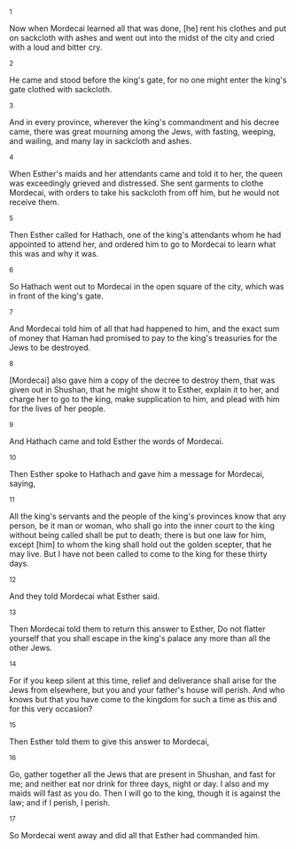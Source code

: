 <sup>1</sup> 

Now when Mordecai learned all that was done, [he] rent his clothes and put on sackcloth with ashes and went out into the midst of the city and cried with a loud and bitter cry. 

<sup>2</sup> 

He came and stood before the king's gate, for no one might enter the king's gate clothed with sackcloth. 

<sup>3</sup> 

And in every province, wherever the king's commandment and his decree came, there was great mourning among the Jews, with fasting, weeping, and wailing, and many lay in sackcloth and ashes. 

<sup>4</sup> 

When Esther's maids and her attendants came and told it to her, the queen was exceedingly grieved and distressed. She sent garments to clothe Mordecai, with orders to take his sackcloth from off him, but he would not receive them. 

<sup>5</sup> 

Then Esther called for Hathach, one of the king's attendants whom he had appointed to attend her, and ordered him to go to Mordecai to learn what this was and why it was. 

<sup>6</sup> 

So Hathach went out to Mordecai in the open square of the city, which was in front of the king's gate. 

<sup>7</sup> 

And Mordecai told him of all that had happened to him, and the exact sum of money that Haman had promised to pay to the king's treasuries for the Jews to be destroyed. 

<sup>8</sup> 

[Mordecai] also gave him a copy of the decree to destroy them, that was given out in Shushan, that he might show it to Esther, explain it to her, and charge her to go to the king, make supplication to him, and plead with him for the lives of her people. 

<sup>9</sup> 

And Hathach came and told Esther the words of Mordecai. 

<sup>10</sup> 

Then Esther spoke to Hathach and gave him a message for Mordecai, saying, 

<sup>11</sup> 

All the king's servants and the people of the king's provinces know that any person, be it man or woman, who shall go into the inner court to the king without being called shall be put to death; there is but one law for him, except [him] to whom the king shall hold out the golden scepter, that he may live. But I have not been called to come to the king for these thirty days. 

<sup>12</sup> 

And they told Mordecai what Esther said. 

<sup>13</sup> 

Then Mordecai told them to return this answer to Esther, Do not flatter yourself that you shall escape in the king's palace any more than all the other Jews. 

<sup>14</sup> 

For if you keep silent at this time, relief and deliverance shall arise for the Jews from elsewhere, but you and your father's house will perish. And who knows but that you have come to the kingdom for such a time as this and for this very occasion? 

<sup>15</sup> 

Then Esther told them to give this answer to Mordecai, 

<sup>16</sup> 

Go, gather together all the Jews that are present in Shushan, and fast for me; and neither eat nor drink for three days, night or day. I also and my maids will fast as you do. Then I will go to the king, though it is against the law; and if I perish, I perish. 

<sup>17</sup> 

So Mordecai went away and did all that Esther had commanded him.